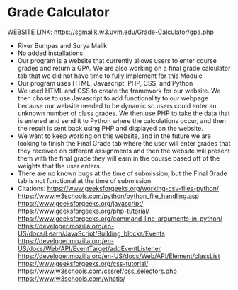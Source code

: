 # Grade Calculator

WEBSITE LINK: https://sgmalik.w3.uvm.edu/Grade-Calculator/gpa.php

- River Bumpas and Surya Malik
- No added installations
- Our program is a website that currently allows users to enter course grades and return a GPA. We are also working on a final grade calculator tab that we did not have time to fully implement for this Module
- Our program uses HTML, Javascript, PHP, CSS, and Python
- We used HTML and CSS to create the framework for our website. We then chose to use Javascript to add functionality to our webpage because our website needed to be dynamic so users could enter an unknown number of class grades. We then use PHP to take the data that is entered and send it to Python where the calculations occur, and then the result is sent back using PHP and displayed on the website. 
- We want to keep working on this website, and in the future we are looking to finish the Final Grade tab where the user will enter grades that they received on different assignments and then the website will present them with the final grade they will earn in the course based off of the weights that the user enters.
- There are no known bugs at the time of submission, but the Final Grade tab is not functional at the time of submission
- Citations:
https://www.geeksforgeeks.org/working-csv-files-python/
https://www.w3schools.com/python/python_file_handling.asp  
https://www.geeksforgeeks.org/javascript/  
https://www.geeksforgeeks.org/php-tutorial/  
https://www.geeksforgeeks.org/command-line-arguments-in-python/  
https://developer.mozilla.org/en-US/docs/Learn/JavaScript/Building_blocks/Events  
https://developer.mozilla.org/en-US/docs/Web/API/EventTarget/addEventListener  
https://developer.mozilla.org/en-US/docs/Web/API/Element/classList  
https://www.geeksforgeeks.org/css-tutorial/  
https://www.w3schools.com/cssref/css_selectors.php  
https://www.w3schools.com/whatis/  

